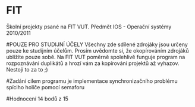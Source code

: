 # FIT
Školní projekty psané na FIT VUT. Předmět IOS - Operační systémy 2010/2011

#POUZE PRO STUDIJNÍ ÚČELY
Všechny zde sdílené zdrojáky jsou určeny pouze ke studijním účelům. Prosím uvědomte si, že okopírováním zdrojáků ublížíte pouze sobě. Na FIT VUT poměrně spolehlivě funguje program na rozpoznávání duplikátů a hrozí vám za kopírování projektů až vyhazov. Nestojí to za to ;)

#Zadání
cilem programu je implementace synchronizačního problému spíciho holiče pomocí semaforu

#Hodnocení
14 bodů z 15